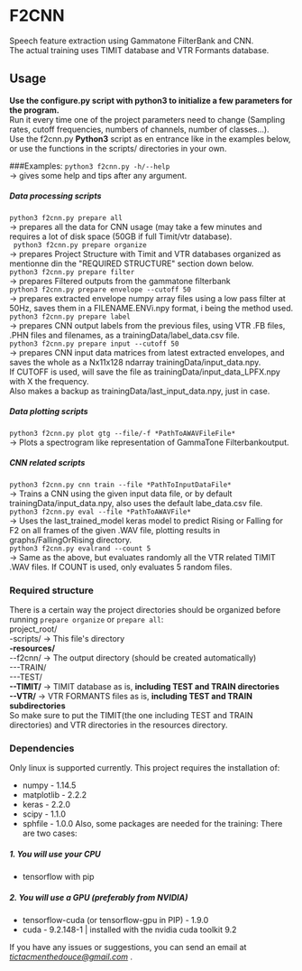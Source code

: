# F2CNN
Speech feature extraction using Gammatone FilterBank and CNN.\
The actual training uses TIMIT database and VTR Formants database.


## Usage
**Use the configure.py script with python3 to initialize a few parameters for the program.**\
Run it every time one of the project parameters need to change (Sampling rates, cutoff frequencies, numbers of channels, number of classes...).\
Use the f2cnn.py **Python3** script as en entrance like in the examples below, or use the functions in the scripts/ directories in your own.

###Examples:
```python3 f2cnn.py -h/--help``` \
-> gives some help and tips after any argument.

##### Data processing scripts
``` python3 f2cnn.py prepare all ``` \
-> prepares all the data for CNN usage (may take a few minutes and requires a lot of disk space (50GB if full Timit/vtr database).\
``` python3 f2cnn.py prepare organize``` \
-> prepares Project Structure with Timit and VTR databases organized as mentionne din the "REQUIRED STRUCTURE" section down below.\
``` python3 f2cnn.py prepare filter ``` \
-> prepares Filtered outputs from the gammatone filterbank\
``` python3 f2cnn.py prepare envelope --cutoff 50 ``` \
-> prepares extracted envelope numpy array files using a low pass filter at 50Hz, saves them in a FILENAME.ENVi.npy format, i being the method used.\
``` python3 f2cnn.py prepare label ``` \
-> prepares CNN output labels from the previous files, using VTR .FB files, .PHN files and filenames, as a trainingData/label_data.csv file.\
``` python3 f2cnn.py prepare input --cutoff 50 ``` \
-> prepares CNN input data matrices from latest extracted envelopes, and saves the whole as a Nx11x128 ndarray trainingData/input_data.npy.\
If CUTOFF is used, will save the file as trainingData/input_data_LPFX.npy with X the frequency.\
Also makes a backup as trainingData/last_input_data.npy, just in case.
##### Data plotting scripts
```python3 f2cnn.py plot gtg --file/-f *PathToAWAVFileFile*```\
-> Plots a spectrogram like representation of GammaTone Filterbankoutput.
##### CNN related scripts
```python3 f2cnn.py cnn train --file *PathToInputDataFile*``` \
-> Trains a CNN using the given input data file, or by default trainingData/input_data.npy, also uses the default labe_data.csv file. \
```python3 f2cnn.py eval --file *PathToAWAVFile*``` \
-> Uses the last_trained_model keras model to predict Rising or Falling for F2 on all frames of the given .WAV file, plotting results in graphs/FallingOrRising directory. \
```python3 f2cnn.py evalrand --count 5``` \
-> Same as the above, but evaluates randomly all the VTR related TIMIT .WAV files. If COUNT is used, only evaluates 5 random files.


### Required structure
There is a certain way the project directories should be organized before running ```prepare organize``` or ```prepare all```:\
project_root/\
-scripts/   -> This file's directory\
**-resources/**\
--f2cnn/    -> The output directory (should be created automatically)\
---TRAIN/\
---TEST/\
**--TIMIT/**    -> TIMIT database as is, **including TEST and TRAIN directories**\
**--VTR/**      -> VTR FORMANTS files as is, **including TEST and TRAIN subdirectories**\
So make sure to put the TIMIT(the one including TEST and TRAIN directories) and VTR directories in the resources directory.
### Dependencies
Only linux is supported currently.
This project requires the installation of:
- numpy - 1.14.5
- matplotlib - 2.2.2
- keras - 2.2.0
- scipy - 1.1.0
- sphfile - 1.0.0
Also, some packages are needed for the training:
There are two cases:
##### 1. You will use your CPU
* tensorflow with pip
##### 2. You will use a GPU (preferably from NVIDIA)
* tensorflow-cuda (or tensorflow-gpu in PIP) - 1.9.0
* cuda  -   9.2.148-1  | installed with the nvidia cuda toolkit 9.2

If you have any issues or suggestions, you can send an email at *tictacmenthedouce@gmail.com* .